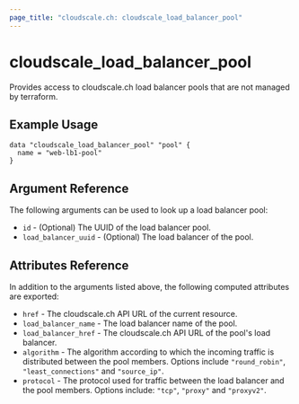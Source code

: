 ```yaml
---
page_title: "cloudscale.ch: cloudscale_load_balancer_pool"
---
```


# cloudscale\_load\_balancer\_pool

Provides access to cloudscale.ch load balancer pools that are not managed by terraform.

## Example Usage

```hcl
data "cloudscale_load_balancer_pool" "pool" {
  name = "web-lb1-pool"
}
```

## Argument Reference

The following arguments can be used to look up a load balancer pool:

* `id` - (Optional) The UUID of the load balancer pool.
* `load_balancer_uuid` - (Optional) The load balancer of the pool.

## Attributes Reference

In addition to the arguments listed above, the following computed attributes are exported:

* `href` - The cloudscale.ch API URL of the current resource.
* `load_balancer_name` - The load balancer name of the pool.
* `load_balancer_href` - The cloudscale.ch API URL of the pool's load balancer.
* `algorithm` - The algorithm according to which the incoming traffic is distributed between the pool members. Options include `"round_robin"`, `"least_connections"` and `"source_ip"`.
* `protocol` - The protocol used for traffic between the load balancer and the pool members. Options include: `"tcp"`, `"proxy"` and `"proxyv2"`.
